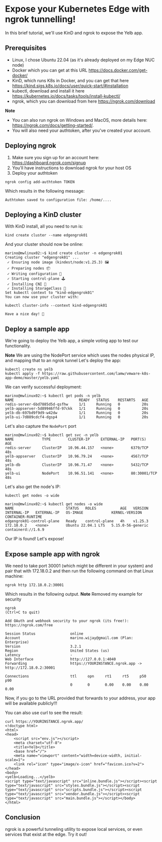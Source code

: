 # Expose your Kubernetes Edge with ngrok tunnelling!
In this brief tutorial, we'll use KinD and ngrok to expose the Yelb app.

## Prerequisites
- Linux, I chose Ubuntu 22.04 (as it's already deployed on my Edge NUC node)
- Docker which you can get at this URL https://docs.docker.com/get-docker/
- KinD, which runs K8s in Docker, and you can get that here https://kind.sigs.k8s.io/docs/user/quick-start/#installation
- kubectl, download and install it here https://kubernetes.io/docs/tasks/tools/install-kubectl/
- ngrok, which you can download from here https://ngrok.com/download

**Note** 
- You can also run ngrok on Windows and MacOS, more details here: https://ngrok.com/docs/getting-started/.
- You will also need your authtoken, after you've created your account.

## Deploying ngrok
1. Make sure you sign up for an account here: https://dashboard.ngrok.com/signup
2. You'll have instructions to download ngrok for your host OS
3. Deploy your authtoken 
```
ngrok config add-authtoken TOKEN
```
Which results in the following message:
```
Authtoken saved to configuration file: /home/....
```

## Deploying a KinD cluster
With KinD install, all you need to run is:
```
kind create cluster --name edgengrok01
```

And your cluster should now be online:
```
marino@mwlinux02:~$ kind create cluster -n edgengrok01
Creating cluster "edgengrok01" ...
 ✓ Ensuring node image (kindest/node:v1.25.3) 🖼 
 ✓ Preparing nodes 📦  
 ✓ Writing configuration 📜 
 ✓ Starting control-plane 🕹️ 
 ✓ Installing CNI 🔌 
 ✓ Installing StorageClass 💾 
Set kubectl context to "kind-edgengrok01"
You can now use your cluster with:

kubectl cluster-info --context kind-edgengrok01

Have a nice day! 👋
```

## Deploy a sample app
We're going to deploy the Yelb app, a simple voting app to test our functionality.

**Note** We are using the NodePort service which uses the nodes physical IP, and mapping that to an ngrok tunnel
Let's deploy the app:
```
kubectl create ns yelb
kubectl apply -f https://raw.githubusercontent.com/lamw/vmware-k8s-app-demo/master/yelb.yaml
```
We can verify successful deployment:
```
marino@mwlinux02:~$ kubectl get pods -n yelb
NAME                              READY   STATUS    RESTARTS   AGE
redis-server-6bd7885d5d-qsfhw     1/1     Running   0          20s
yelb-appserver-5d89946ffd-97ckk   1/1     Running   0          20s
yelb-db-697bd9f9d9-w42dw          1/1     Running   0          20s
yelb-ui-7d889cdcf4-dgsp4          1/1     Running   0          20s
```
Let's also capture the `NodePort` port
```
marino@mwlinux02:~$ kubectl get svc -n yelb
NAME             TYPE        CLUSTER-IP     EXTERNAL-IP   PORT(S)        AGE
redis-server     ClusterIP   10.96.44.157   <none>        6379/TCP       48s
yelb-appserver   ClusterIP   10.96.79.24    <none>        4567/TCP       48s
yelb-db          ClusterIP   10.96.71.47    <none>        5432/TCP       48s
yelb-ui          NodePort    10.96.51.141   <none>        80:30001/TCP   48s
```

Let's also get the node's IP:
```
kubectl get nodes -o wide
```

```
marino@mwlinux02:~$ kubectl get nodes -o wide
NAME                        STATUS   ROLES           AGE   VERSION   INTERNAL-IP   EXTERNAL-IP   OS-IMAGE             KERNEL-VERSION      CONTAINER-RUNTIME
edgengrok01-control-plane   Ready    control-plane   4h    v1.25.3   172.18.0.2    <none>        Ubuntu 22.04.1 LTS   5.15.0-56-generic   containerd://1.6.9
```
Our IP is found! Let's expose!

## Expose sample app with ngrok
We need to take port 30001 (which might be different in your system) and pair that with 172.18.0.2 and then run the following command on that Linux machine:
```
ngrok http 172.18.0.2:30001
```
Which results in the following output. **Note** Removed my example for security

```
ngrok                                                                             (Ctrl+C to quit)
                                                                                                  
Add OAuth and webhook security to your ngrok (its free!): https://ngrok.com/free                  
                                                                                                  
Session Status                online                                                              
Account                       marino.wijay@gmail.com (Plan: Enterprise)                           
Version                       3.2.1                                                               
Region                        United States (us)                                                  
Latency                       -                                                                   
Web Interface                 http://127.0.0.1:4040                                               
Forwarding                    https://YOURINSTANCE.ngrok.app -> http://172.18.0.2:30001           
                                                                                                  
Connections                   ttl     opn     rt1     rt5     p50     p90                         
                              0       0       0.00    0.00    0.00    0.00
```

Now, if you go to the URL provided that forwards to your address, your app will be available publicly!!!

You can also use curl to see the result:
```
curl https://YOURINSTANCE.ngrok.app/
<!doctype html>
<html>
<head>
    <script src="env.js"></script>
    <meta charset="utf-8">
    <title>Yelb</title>
    <base href="/">
    <meta name="viewport" content="width=device-width, initial-scale=1">
    <link rel="icon" type="image/x-icon" href="favicon.ico?v=2">
</head>
<body>
<yelb>Loading...</yelb>
<script type="text/javascript" src="inline.bundle.js"></script><script type="text/javascript" src="styles.bundle.js"></script><script type="text/javascript" src="scripts.bundle.js"></script><script type="text/javascript" src="vendor.bundle.js"></script><script type="text/javascript" src="main.bundle.js"></script></body>
</html>
```

## Conclusion
ngrok is a powerful tunneling utility to expose local services, or even services that exist at the edge. Try it out!
